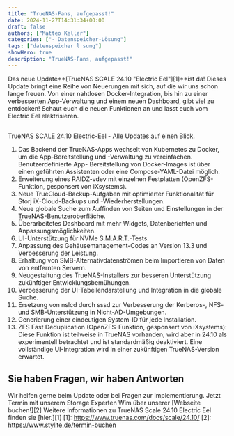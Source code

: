 ```yaml
---
title: "TrueNAS-Fans, aufgepasst!"
date: 2024-11-27T14:31:34+00:00
draft: false
authors: ["Matteo Keller"]
categories: ["- Datenspeicher-Lösung"]
tags: ["datenspeicher l sung"]
showHero: true
description: "TrueNAS-Fans, aufgepasst!"
---
```

Das neue Update**[TrueNAS SCALE 24.10 "Electric Eel"][1]**ist da! Dieses Update bringt eine Reihe von Neuerungen mit sich, auf die wir uns schon lange freuen. Von einer nahtlosen Docker-Integration, bis hin zu einer verbesserten App-Verwaltung und einem neuen Dashboard, gibt viel zu entdecken! Schaut euch die neuen Funktionen an und lasst euch vom Electric Eel elektrisieren.
##
TrueNAS SCALE 24.10 Electric-Eel - Alle Updates auf einen Blick.
1. Das Backend der TrueNAS-Apps wechselt von Kubernetes zu Docker, um die App-Bereitstellung und -Verwaltung zu vereinfachen. Benutzerdefinierte App- Bereitstellung von Docker-Images ist über einen geführten Assistenten oder eine Compose-YAML-Datei möglich.
2. Erweiterung eines RAIDZ-vdev mit einzelnen Festplatten (OpenZFS-Funktion, gesponsert von iXsystems).
3. Neue TrueCloud-Backup-Aufgaben mit optimierter Funktionalität für Storj iX-Cloud-Backups und -Wiederherstellungen.
4. Neue globale Suche zum Auffinden von Seiten und Einstellungen in der TrueNAS-Benutzeroberfläche.
5. Überarbeitetes Dashboard mit mehr Widgets, Datenberichten und Anpassungsmöglichkeiten.
6. UI-Unterstützung für NVMe S.M.A.R.T.-Tests.
7. Anpassung des Gehäusemanagement-Codes an Version 13.3 und Verbesserung der Leistung.
8. Erhaltung von SMB-Alternativdatenströmen beim Importieren von Daten von entfernten Servern.
9. Neugestaltung des TrueNAS-Installers zur besseren Unterstützung zukünftiger Entwicklungsbemühungen.
10. Verbesserung der UI-Tabellendarstellung und Integration in die globale Suche.
11. Ersetzung von nslcd durch sssd zur Verbesserung der Kerberos-, NFS- und SMB-Unterstützung in Nicht-AD-Umgebungen.
12. Generierung einer eindeutigen System-ID für jede Installation.
13. ZFS Fast Deduplication (OpenZFS-Funktion, gesponsert von iXsystems): Diese Funktion ist teilweise in TrueNAS vorhanden, wird aber in 24.10 als experimentell betrachtet und ist standardmäßig deaktiviert. Eine vollständige UI-Integration wird in einer zukünftigen TrueNAS-Version erwartet.
## Sie haben Fragen, wir haben Antworten
Wir helfen gerne beim Update oder bei Fragen zur Implementierung. Jetzt Termin mit unserem Storage Experten Wim über unserer [Webseite buchen!][2]
Weitere Informationen zu TrueNAS Scale 24.10 Electric Eel finden sie [hier.][1]
 [1]: https://www.truenas.com/docs/scale/24.10/
 [2]: https://www.stylite.de/termin-buchen
